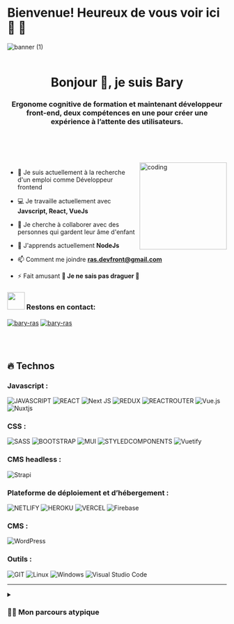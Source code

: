 # Bienvenue! Heureux de vous voir ici 👋 🤘

![banner (1)](https://user-images.githubusercontent.com/76626529/185743060-d78e7a84-2079-4e45-a634-a0215431e921.png)
<br />
<br />
<h1 align="center">Bonjour 👋, je suis Bary</h1>
<h3 align="center">Ergonome cognitive de formation et maintenant développeur front-end, deux compétences en une pour créer une expérience à l’attente des utilisateurs.</h3>
<br />
<br />
<br />
<br />
<img align="right" alt="coding" width="200" src="https://media.giphy.com/media/lP8xu5t2DLGG045H8F/giphy.gif">

<!-- ### Bonjour 👋, je suis Njaka RASOLOMANANA, Ergonome cognitive de formation et maintenant développeur front-end, deux compétences en une pour créer une expérience à l’attente des utilisateurs. -->

- 🚀 Je suis actuellement à la recherche d'un emploi comme Développeur frontend

- 💻 Je travaille actuellement avec **Javscript, React, VueJs**

- 👯 Je cherche à collaborer avec des personnes qui gardent leur âme d'enfant

- 🌱 J'apprends actuellement **NodeJs**

- 📫 Comment me joindre **ras.devfront@gmail.com**

- ⚡ Fait amusant **🙈 Je ne sais pas draguer 🙈**

<h3 align="left"><img src="https://media.giphy.com/media/LnQjpWaON8nhr21vNW/giphy.gif" width="40"> Restons en contact:</h3>
<p align="left">
  <a href="https://linkedin.com/in/bary-ras" target="_blank"><img align="center" src="https://img.shields.io/badge/-LinkedIn-0e76a8?style=flat-square&logo=Linkedin&logoColor=white" alt="bary-ras" /></a>
<a href="mailto:ras.devfront@gmail.com" target="_blank"><img align="center" src="https://img.shields.io/badge/-Gmail-EA4335?style=flat-square&logo=Gmail&logoColor=white" alt="bary-ras" /></a>
</p>

<br />
<br />



## 🔥 Technos



### Javascript :
![JAVASCRIPT](https://img.shields.io/badge/JavaScript-323330?style=for-the-badge&logo=javascript&logoColor=F7DF1E)
![REACT](https://img.shields.io/badge/React-20232A?style=for-the-badge&logo=react&logoColor=61DAFB)
![Next JS](https://img.shields.io/badge/Next-black?style=for-the-badge&logo=next.js&logoColor=white)
![REDUX](https://img.shields.io/badge/Redux-593D88?style=for-the-badge&logo=redux&logoColor=white)
![REACTROUTER](https://img.shields.io/badge/React_Router-CA4245?style=for-the-badge&logo=react-router&logoColor=white)
![Vue.js](https://img.shields.io/badge/vuejs-%2335495e.svg?style=for-the-badge&logo=vuedotjs&logoColor=%234FC08D)
![Nuxtjs](https://img.shields.io/badge/Nuxt-002E3B?style=for-the-badge&logo=nuxtdotjs&logoColor=#00DC82)

### CSS :
![SASS](https://img.shields.io/badge/Sass-CC6699?style=for-the-badge&logo=sass&logoColor=white)
![BOOTSTRAP](https://img.shields.io/badge/Bootstrap-563D7C?style=for-the-badge&logo=bootstrap&logoColor=white)
![MUI](https://img.shields.io/badge/Material--UI-0081CB?style=for-the-badge&logo=material-ui&logoColor=white)
![STYLEDCOMPONENTS](https://img.shields.io/badge/styled--components-DB7093?style=for-the-badge&logo=styled-components&logoColor=white)
![Vuetify](https://img.shields.io/badge/Vuetify-1867C0?style=for-the-badge&logo=vuetify&logoColor=AEDDFF)

### CMS headless :
![Strapi](https://img.shields.io/badge/strapi-%232E7EEA.svg?style=for-the-badge&logo=strapi&logoColor=white)


### Plateforme de déploiement et d’hébergement :
![NETLIFY](https://img.shields.io/badge/Netlify-00C7B7?style=for-the-badge&logo=netlify&logoColor=white)
![HEROKU](https://img.shields.io/badge/Heroku-430098?style=for-the-badge&logo=heroku&logoColor=white)
![VERCEL](https://img.shields.io/badge/Vercel-000000?style=for-the-badge&logo=vercel&logoColor=white)
![Firebase](https://img.shields.io/badge/firebase-%23039BE5.svg?style=for-the-badge&logo=firebase)

### CMS :
![WordPress](https://img.shields.io/badge/WordPress-%23117AC9.svg?style=for-the-badge&logo=WordPress&logoColor=white)

### Outils :
![GIT](https://img.shields.io/badge/GIT-E44C30?style=for-the-badge&logo=git&logoColor=white)
![Linux](https://img.shields.io/badge/Linux-FCC624?style=for-the-badge&logo=linux&logoColor=black)
![Windows](https://img.shields.io/badge/Windows-0078D6?style=for-the-badge&logo=windows&logoColor=white)
![Visual Studio Code](https://img.shields.io/badge/Visual%20Studio%20Code-0078d7.svg?style=for-the-badge&logo=visual-studio-code&logoColor=white)


---

<details>
 <summary><h3>👨‍💻 Mon parcours atypique</h3></summary>
   Comme tout enfant plein de rêves, moi aussi j’ai été un qui voulait être un hacker. Depuis mon enfance, j’ai été passionné par l’univers de l’informatique. </br>
Ayant vécu dans une famille modeste, avoir un ordinateur récent était impossible. Donc, il fallait faire avec les moyens du bord. C’était une bonne chose, car, le fait de toujours bidouillé, pirater les logiciels (non je ne suis pas fier) m’aidait à découvrir inconsciemment l’univers merveilleux de l’informatique. </br>
Tout d’abord, j’ai fait un parcours d’architecture à Madagascar (le rêve de mes parents). J’ai presque fait tout mon parcours en alternance, car il fallait que je m’autofinance. Cela m’a beaucoup plu, car j’ai été bon dans le design, dans le modelage et le rendu 3D. Avec le recul, j’ai été à l’aise et épanoui sur mon ordinateur. </br>
Jeune et ambitieux, j’ai tout laissé tomber pour continuer mes études en France, pour devenir « Ergonome organisationnel » (discipline inexistante à Madagascar). Ce qui implique de retourner en 1ère année de psychologie. Au fil des années, j’ai croisé « l’ergonomie cognitive » et je suis tombé amoureux. « L'ergonomie cognitive s'intéresse aux processus mentaux, tels que la perception, la mémoire, le raisonnement et les réponses motrices, dans leurs effets sur les interactions entre les personnes et d'autres composantes d'un système (IHM).». Les travaux dirigés étaient concentrés sur l’étude des interfaces de sites web, de tableau de bord de voiture ou bien de jeux vidéo, j’étais comme dans les nuages. Étant très à l’aise dans l’univers du web, aussi joueur de jeux vidéo, mon mémoire de master s’est orienté sur ce dernier. J’ai étudié les relations entre la qualité graphique et l’expertise du joueur sur leur performance et leur flow. </br>
À partir de ce mémoire, encore une fois, je me suis réorienté et j’ai dû travailler dur pendant les vacances (cueillette saisonnière sous le soleil à 40’) pour financer ma formation de développeur front-end de chez Openclassroom. </br>
Et maintenant…
